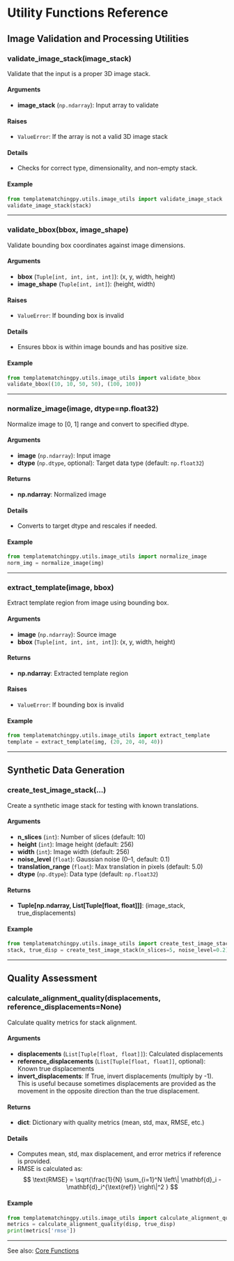 # Utility Functions Reference

## Image Validation and Processing Utilities

### validate_image_stack(image_stack)
Validate that the input is a proper 3D image stack.

#### Arguments
- **image_stack** (`np.ndarray`): Input array to validate

#### Raises
- `ValueError`: If the array is not a valid 3D image stack

#### Details
- Checks for correct type, dimensionality, and non-empty stack.

#### Example
```python
from templatematchingpy.utils.image_utils import validate_image_stack
validate_image_stack(stack)
```

---

### validate_bbox(bbox, image_shape)
Validate bounding box coordinates against image dimensions.

#### Arguments
- **bbox** (`Tuple[int, int, int, int]`): (x, y, width, height)
- **image_shape** (`Tuple[int, int]`): (height, width)

#### Raises
- `ValueError`: If bounding box is invalid

#### Details
- Ensures bbox is within image bounds and has positive size.

#### Example
```python
from templatematchingpy.utils.image_utils import validate_bbox
validate_bbox((10, 10, 50, 50), (100, 100))
```

---

### normalize_image(image, dtype=np.float32)
Normalize image to [0, 1] range and convert to specified dtype.

#### Arguments
- **image** (`np.ndarray`): Input image
- **dtype** (`np.dtype`, optional): Target data type (default: `np.float32`)

#### Returns
- **np.ndarray**: Normalized image

#### Details
- Converts to target dtype and rescales if needed.

#### Example
```python
from templatematchingpy.utils.image_utils import normalize_image
norm_img = normalize_image(img)
```

---

### extract_template(image, bbox)
Extract template region from image using bounding box.

#### Arguments
- **image** (`np.ndarray`): Source image
- **bbox** (`Tuple[int, int, int, int]`): (x, y, width, height)

#### Returns
- **np.ndarray**: Extracted template region

#### Raises
- `ValueError`: If bounding box is invalid

#### Example
```python
from templatematchingpy.utils.image_utils import extract_template
template = extract_template(img, (20, 20, 40, 40))
```

---

## Synthetic Data Generation

### create_test_image_stack(...)
Create a synthetic image stack for testing with known translations.

#### Arguments
- **n_slices** (`int`): Number of slices (default: 10)
- **height** (`int`): Image height (default: 256)
- **width** (`int`): Image width (default: 256)
- **noise_level** (`float`): Gaussian noise (0–1, default: 0.1)
- **translation_range** (`float`): Max translation in pixels (default: 5.0)
- **dtype** (`np.dtype`): Data type (default: `np.float32`)

#### Returns
- **Tuple[np.ndarray, List[Tuple[float, float]]]**: (image_stack, true_displacements)

#### Example
```python
from templatematchingpy.utils.image_utils import create_test_image_stack
stack, true_disp = create_test_image_stack(n_slices=5, noise_level=0.2)
```

---

## Quality Assessment

### calculate_alignment_quality(displacements, reference_displacements=None)
Calculate quality metrics for stack alignment.

#### Arguments
- **displacements** (`List[Tuple[float, float]]`): Calculated displacements
- **reference_displacements** (`List[Tuple[float, float]]`, optional): Known true displacements
- **invert_displacements**: If True, invert displacements (multiply by -1). This is useful because sometimes displacements are provided as the movement in the opposite direction than the true displacement.

#### Returns
- **dict**: Dictionary with quality metrics (mean, std, max, RMSE, etc.)

#### Details
- Computes mean, std, max displacement, and error metrics if reference is provided.
- RMSE is calculated as:
  $$
  \text{RMSE} = \sqrt{\frac{1}{N} \sum_{i=1}^N \left\| \mathbf{d}_i - \mathbf{d}_i^{\text{ref}} \right\|^2 }
  $$

#### Example
```python
from templatematchingpy.utils.image_utils import calculate_alignment_quality
metrics = calculate_alignment_quality(disp, true_disp)
print(metrics['rmse'])
```

---

See also: [Core Functions](core-functions.md)
